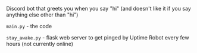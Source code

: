 Discord bot that greets you when you say "hi" (and doesn't like it if you say anything else other than "hi")

`main.py` - the code

`stay_awake.py` - flask web server to get pinged by Uptime Robot every few hours (not currently online)
